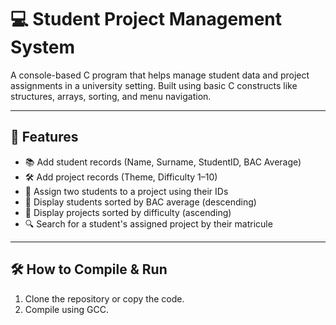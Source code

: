 # 💻 Student Project Management System

A console-based C program that helps manage student data and project assignments in a university setting. Built using basic C constructs like structures, arrays, sorting, and menu navigation.

---

## 📌 Features

- 📚 Add student records (Name, Surname, StudentID, BAC Average)
- 🛠️ Add project records (Theme, Difficulty 1–10)
- 🔗 Assign two students to a project using their IDs
- 🧮 Display students sorted by BAC average (descending)
- 🧱 Display projects sorted by difficulty (ascending)
- 🔍 Search for a student's assigned project by their matricule

---

## 🛠️ How to Compile & Run

1. Clone the repository or copy the code.
2. Compile using GCC.

